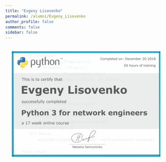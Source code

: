 ```yaml
---
title: "Evgeny Lisovenko"
permalink: /alumni/Evgeny_Lisovenko
author_profile: false
comments: false
sidebar: false
---
```


<div style="padding: 20px;">
  <img src="https://raw.githubusercontent.com/pyneng/pyneng.github.io/master/alumni/Evgeny_Lisovenko.png" alt="Python for network engineers">
</div>

